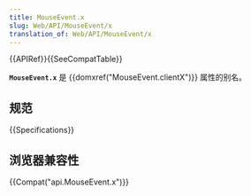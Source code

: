 ```yaml
---
title: MouseEvent.x
slug: Web/API/MouseEvent/x
translation_of: Web/API/MouseEvent/x
---
```

{{APIRef}}{{SeeCompatTable}}

**`MouseEvent.x`** 是 {{domxref("MouseEvent.clientX")}} 属性的别名。

## 规范

{{Specifications}}

## 浏览器兼容性

{{Compat("api.MouseEvent.x")}}
